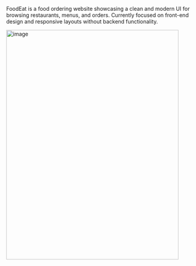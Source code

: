 FoodEat is a food ordering website showcasing a clean and modern UI for browsing restaurants, menus, and orders. Currently focused on front-end design and responsive layouts without backend functionality.

<img width="458" height="609" alt="image" src="https://github.com/user-attachments/assets/ffba0094-586f-4954-a648-42b5ab19c399" />


